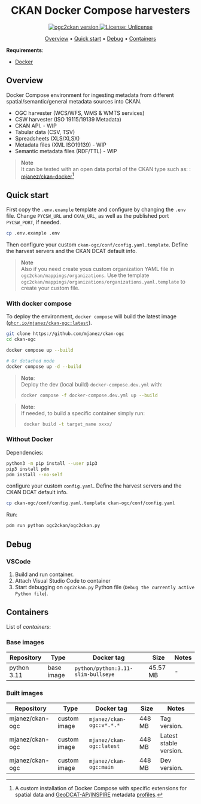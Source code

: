 <h1 align="center">CKAN Docker Compose harvesters</h1>
<p align="center">
<a href="https://github.com/mjanez/ckan-ogc"><img src="https://img.shields.io/badge/%20ckan-ogc-brightgreen" alt="ogc2ckan version"></a><a href="https://opensource.org/licenses/MIT"> <img src="https://img.shields.io/badge/license-Unlicense-brightgreen" alt="License: Unlicense"></a> <a href="https://github.com/mjanez/ckan-ogc/actions/workflows/docker/badge.svg" alt="License: Unlicense"></a>


<p align="center">
    <a href="#overview">Overview</a> •
    <a href="#quick-start">Quick start</a> •
    <a href="#debug">Debug</a> •
    <a href="#containers">Containers</a>
</p>

**Requirements**:
* [Docker](https://docs.docker.com/get-docker/)

## Overview
Docker Compose environment for ingesting metadata from different spatial/semantic/general metadata sources into CKAN.

* OGC harvester (WCS/WFS, WMS & WMTS services)
* CSW harvester (ISO 19115/19139 Metadata)
* CKAN API. - WIP
* Tabular data (CSV, TSV)
* Spreadsheets (XLS/XLSX)
* Metadata files (XML ISO19139) - WIP
* Semantic metadata files (RDF/TTL) - WIP

>**Note**<br>
> It can be tested with an open data portal of the CKAN type such as: : [mjanez/ckan-docker](https://github.com/mjanez/ckan-docker)[^1]

## Quick start
First copy the `.env.example` template and configure by changing the `.env` file. Change `PYCSW_URL` and `CKAN_URL`,  as well as the published port `PYCSW_PORT`, if needed.

```bash
cp .env.example .env
```

Then configure your custom `ckan-ogc/conf/config.yaml.template`. Define the harvest servers and the CKAN DCAT default info.

>**Note**<br>
>Also if you need create yous custom organization YAML file in `ogc2ckan/mappings/organizations`. Use the template `ogc2ckan/mappings/organizations/organizations.yaml.template` to create your custom file.


### With docker compose
To deploy the environment, `docker compose` will build the latest image ([`ghcr.io/mjanez/ckan-ogc:latest`](https://github.com/mjanez/ckan-ogc/pkgs/container/ckan-ogc)).

```bash
git clone https://github.com/mjanez/ckan-ogc
cd ckan-ogc

docker compose up --build

# Or detached mode
docker compose up -d --build
```

>**Note**:<br>
> Deploy the dev (local build) `docker-compose.dev.yml` with:
>
>```bash
> docker compose -f docker-compose.dev.yml up --build
>```


>**Note**:<br>
>If needed, to build a specific container simply run:
>
>```bash
>  docker build -t target_name xxxx/
>```

### Without Docker
Dependencies:
```bash
python3 -m pip install --user pip3
pip3 install pdm
pdm install --no-self
```

configure your custom `config.yaml`. Define the harvest servers and the CKAN DCAT default info.

```bash
cp ckan-ogc/conf/config.yaml.template ckan-ogc/conf/config.yaml
```

Run:
```bash
pdm run python ogc2ckan/ogc2ckan.py
```

## Debug
### VSCode
1. Build and run container.
2. Attach Visual Studio Code to container
3. Start debugging on `ogc2ckan.py` Python file (`Debug the currently active Python file`).

## Containers
List of *containers*:
### Base images
| Repository | Type | Docker tag | Size | Notes |
| --- | --- | --- | --- | --- |
| python 3.11| base image | `python/python:3.11-slim-bullseye` | 45.57 MB |  - |

### Built images
| Repository | Type | Docker tag | Size | Notes |
| --- | --- | --- | --- | --- |
| mjanez/ckan-ogc| custom image | `mjanez/ckan-ogc:v*.*.*` | 448 MB |  Tag version. |
| mjanez/ckan-ogc| custom image | `mjanez/ckan-ogc:latest` | 448 MB |  Latest stable version. |
| mjanez/ckan-ogc| custom image | `mjanez/ckan-ogc:main` | 448 MB |  Dev version.  |


[^1]: A custom installation of Docker Compose with specific extensions for spatial data and [GeoDCAT-AP](https://github.com/SEMICeu/GeoDCAT-AP)/[INSPIRE](https://github.com/INSPIRE-MIF/technical-guidelines) metadata [profiles](https://en.wikipedia.org/wiki/Geospatial_metadata).
